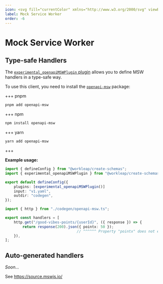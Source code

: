 ```yaml
---
icon: <svg fill="currentColor" xmlns="http://www.w3.org/2000/svg" viewBox="0 0 24 24"><path d="M19.8 21.1H5.2a2.7 2.7 0 0 1-2.7-3L4.3 3.7h5.4l10 11.2.1 6.2Zm-12-14-1 10h10.1l-9.1-10Z" fill-opacity=".5"/><path d="M5.1 3.2h14.6l1 .4.7.7.4.8c.2.4.2.7.1 1.1l-1.5 14.3c-.2.5-.2.6-.6 1l-.9.8c-.5.2-1 .3-1.6.2-.5-.2-.8-.2-1.2-.6L3.3 8C1.8 6 3 3.2 5.1 3.1Zm11.7 13.6 1-9.6H8.2l8.7 9.6Z"/></svg>
label: Mock Service Worker
order: -6
---
```


# Mock Service Worker

## Type-safe Handlers

The [`experimental_openapiMSWPlugin` plugin](/using-plugins/#experimental_openapimswplugin) allows you to define MSW handlers in a type-safe way.

To use this client, you need to install the [`openapi-msw`](https://www.npmjs.com/package/openapi-msw) package:

+++ pnpm
```bash
pnpm add openapi-msw
```
+++ npm
```bash
npm install openapi-msw
```
+++ yarn
```bash
yarn add openapi-msw
```
+++

**Example usage:**

```ts #2,5 create-schemas.config.ts 
import { defineConfig } from "@workleap/create-schemas";
import { experimental_openapiMSWPlugin } from "@workleap/create-schemas/plugins";

export default defineConfig({
    plugins: [experimental_openapiMSWPlugin()]
    input: "v1.yaml",
    outdir: "codegen",
});
```

```ts #5-6
import { http } from "./codegen/openapi-msw.ts";

export const handlers = [
    http.get("/good-vibes-points/{userId}", ({ response }) => {
        return response(200).json({ pointx: 50 });
                                 // ^^^^^^ Property "pointx" does not exist on type { points: number }
    }),
];
```

## Auto-generated handlers

*Soon...*

See https://source.mswjs.io/